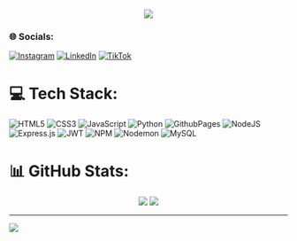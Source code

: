 
<h1 align="center">
    <img src="https://readme-typing-svg.herokuapp.com/?font=Righteous&size=35&center=true&vCenter=true&width=500&height=70&duration=4000&lines=Hi+There!+👋;+I'm+Kaio+Ksianskievis!;" />
</h1>
<h3 align="center>
  
I'm Kaio I'm studying to become a programmer and looking for learning to expand my knowledge in the back-end area.
</h3>


# 🌐 Socials:
[![Instagram](https://img.shields.io/badge/Instagram-%23E4405F.svg?logo=Instagram&logoColor=white)](https://instagram.com/kksianskievis) [![LinkedIn](https://img.shields.io/badge/LinkedIn-%230077B5.svg?logo=linkedin&logoColor=white)](https://br.linkedin.com/in/kaio-ksianskievis) [![TikTok](https://img.shields.io/badge/TikTok-%23000000.svg?logo=TikTok&logoColor=white)](https://tiktok.com/@ksianskievis_kaio) 

# 💻 Tech Stack:
![HTML5](https://img.shields.io/badge/html5-%23E34F26.svg?style=for-the-badge&logo=html5&logoColor=white) ![CSS3](https://img.shields.io/badge/css3-%231572B6.svg?style=for-the-badge&logo=css3&logoColor=white) ![JavaScript](https://img.shields.io/badge/javascript-%23323330.svg?style=for-the-badge&logo=javascript&logoColor=%23F7DF1E) ![Python](https://img.shields.io/badge/python-3670A0?style=for-the-badge&logo=python&logoColor=ffdd54) ![GithubPages](https://img.shields.io/badge/github%20pages-121013?style=for-the-badge&logo=github&logoColor=white) ![NodeJS](https://img.shields.io/badge/node.js-6DA55F?style=for-the-badge&logo=node.js&logoColor=white) ![Express.js](https://img.shields.io/badge/express.js-%23404d59.svg?style=for-the-badge&logo=express&logoColor=%2361DAFB) ![JWT](https://img.shields.io/badge/JWT-black?style=for-the-badge&logo=JSON%20web%20tokens) ![NPM](https://img.shields.io/badge/NPM-%23CB3837.svg?style=for-the-badge&logo=npm&logoColor=white) ![Nodemon](https://img.shields.io/badge/NODEMON-%23323330.svg?style=for-the-badge&logo=nodemon&logoColor=%BBDEAD) ![MySQL](https://img.shields.io/badge/mysql-%2300000f.svg?style=for-the-badge&logo=mysql&logoColor=white)
# 📊 GitHub Stats:
<div align=center>
  <img src="https://github-readme-stats.vercel.app/api?username=kaio-ksianskievis&theme=react&hide_border=false&include_all_commits=true&count_private=true&border_radius=10">
  <img src="https://github-readme-stats.vercel.app/api/top-langs/?username=kaio-ksianskievis&theme=react&hide_border=false&include_all_commits=true&count_private=true&layout=compact&border_radius=10">

</div>

---
[![](https://visitcount.itsvg.in/api?id=kaio-ksianskievis&icon=0&color=0)](https://visitcount.itsvg.in)

<!-- Proudly created with GPRM ( https://gprm.itsvg.in ) -->
